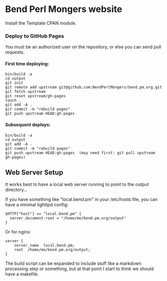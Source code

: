 # Bend Perl Mongers website

Install the Template CPAN module.

### Deploy to GitHub Pages

You must be an authorized user on the repository, or else you can send pull requests.

#### First time deploying:
```
bin/build -a
cd output
git init
git remote add upstream git@github.com:BendPerlMongers/bend.pm.org.git
git fetch upstream
git reset upstream/gh-pages
touch .
git add -A .
git commit -m "rebuild pages"
git push upstream HEAD:gh-pages
```

#### Subsequent deploys:
```
bin/build -a
cd output
git add -A .
git commit -m "rebuild pages"
git push upstream HEAD:gh-pages  (may need first: git pull upstream gh-pages)
```

## Web Server Setup

It works best to have a local web server running to point to the
output directory...

If you have something like "local.bend.pm" in your /etc/hosts
file, you can have a minimal lighttpd config:

    $HTTP["host"] == "local.bend.pm" {
      server.document-root = "/home/me/bend.pm.org/output"
    }

Or for nginx:

    server {
        server_name  local.bend.pm;
        root  /home/me/bend.pm.org/output;
    }

The build script can be expanded to include stuff like a markdown
processing step or something, but at that point I start to think
we should have a makefile.
